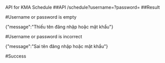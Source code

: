 API for KMA Schedule
##API
/schedule?username=<username>?password=<password>
##Result
  
#Username or password is empty
  
{"message":"Thiếu tên đăng nhập hoặc mật khẩu"}
  
#Username or password is incorrect
  
{"message":"Sai tên đăng nhập hoặc mật khẩu"}
  
#Success
